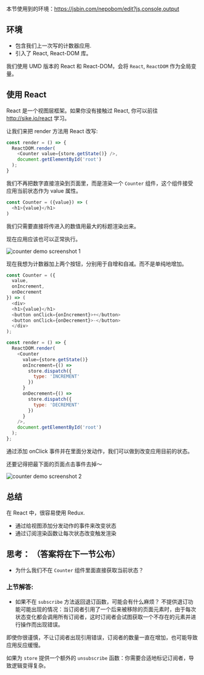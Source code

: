 <div class="dplayer-container">
  <div
    id="dplayer"
    class="dplayer"
    style="margin-bottom: 20px;"
    data-id="[08] React 的计数器示例"
    data-video="http://o71w1wc99.bkt.clouddn.com/08.mp4"
    data-subtitle="http://o71w1wc99.bkt.clouddn.com/08.vtt?v0.0.1"
    data-cover="http://o71w1wc99.bkt.clouddn.com/08.jpg?v0.0.1"
  ></div>
</div>

<style>{% include "./css/dplayer.css" %}</style>
<script defer src="./js/DPlayer.min.js"></script>
<script defer src="./js/dplayer.js"></script>

本节使用到的环境：https://jsbin.com/nepobom/edit?js,console,output

## 环境

- 包含我们上一次写的计数器应用.
- 引入了 React, React-DOM 库。

我们使用 UMD 版本的 React 和 React-DOM，会将 `React`, `ReactDOM` 作为全局变量。

## 使用 React

React 是一个视图层框架。如果你没有接触过 React, 你可以前往 http://sike.io/react 学习。

让我们来把 render 方法用 React 改写:

```js
const render = () => {
  ReactDOM.render(
    <Counter value={store.getState()} />,
    document.getElementById('root')
  );
}
```
我们不再把数字直接渲染到页面里，而是渲染一个 `Counter` 组件，这个组件接受应用当前状态作为 value 属性。

```js
const Counter = ({value}) => (
  <h1>{value}</h1>
)
```
我们只需要直接将传进入的数值用最大的标题渲染出来。

现在应用应该也可以正常执行。

![counter demo screenshot 1][Lesson-8_Counter-screenshot-1]

现在我想为计数器加上两个按钮，分别用于自增和自减。而不是单纯地增加。

```js
const Counter = ({
  value,
  onIncrement,
  onDecrement
}) => (
  <div>
  <h1>{value}</h1>
  <button onClick={onIncrement}>+</button>
  <button onClick={onDecrement}>-</button>
  </div>
);

const render = () => {
  ReactDOM.render(
    <Counter
      value={store.getState()}
      onIncrement={() =>
        store.dispatch({
          type: 'INCREMENT'           
        })            
      }
      onDecrement={() =>
        store.dispatch({
          type: 'DECREMENT'
        })            
      }
    />,
    document.getElementById('root')
  );
};
```

通过添加 onClick 事件并在里面分发动作，我们可以做到改变应用目前的状态。

还要记得把最下面的页面点击事件去掉～

![counter demo screenshot 2][Lesson-8_Counter-screenshot-2]

## 总结

在 React 中，很容易使用 Redux. 
- 通过给视图添加分发动作的事件来改变状态
- 通过订阅渲染函数让每次状态改变触发渲染

## 思考： （答案将在下一节公布）

- 为什么我们不在 `Counter` 组件里面直接获取当前状态？

### 上节解答:

- 如果不在 `subscribe` 方法返回退订函数，可能会有什么麻烦？
不提供退订功能可能出现的情况：当订阅者引用了一个后来被移除的页面元素时，由于每次状态变化都会调用所有订阅者，这时订阅者会试图获取一个不存在的元素并进行操作而出现错误。

即使你很谨慎，不让订阅者出现引用错误，订阅者的数量一直在增加，也可能导致应用反应缓慢。

如果为 `store` 提供一个额外的 `unsubscribe` 函数：你需要合适地标记订阅者，导致逻辑变得复杂。

[Lesson-8_Counter-screenshot-1]: ../screenshots/Lesson-8_Counter-screenshot-1.png
[Lesson-8_Counter-screenshot-2]: ../screenshots/Lesson-8_Counter-screenshot-2.png
